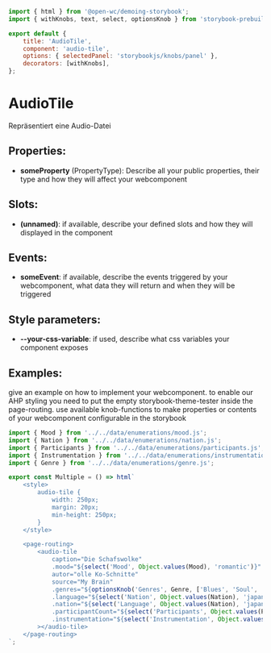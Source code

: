 ```js script
import { html } from '@open-wc/demoing-storybook';
import { withKnobs, text, select, optionsKnob } from 'storybook-prebuilt/addon-knobs';

export default {
    title: 'AudioTile',
    component: 'audio-tile',
    options: { selectedPanel: 'storybookjs/knobs/panel' },
    decorators: [withKnobs],
};
```

# AudioTile

Repräsentiert eine Audio-Datei

## Properties:

-   **someProperty** (PropertyType): Describe all your public properties, their type and how they will affect your webcomponent

## Slots:

-   **(unnamed)**: if available, describe your defined slots and how they will displayed in the component

## Events:

-   **someEvent**: if available, describe the events triggered by your webcomponent, what data they will return and when they will be triggered

## Style parameters:

-   **--your-css-variable**: if used, describe what css variables your component exposes

## Examples:

give an example on how to implement your webcomponent. to enable our AHP styling you need to put the empty storybook-theme-tester inside the page-routing.
use available knob-functions to make properties or contents of your webcomponent configurable in the storybook

```js preview-story
import { Mood } from '../../data/enumerations/mood.js';
import { Nation } from '../../data/enumerations/nation.js';
import { Participants } from '../../data/enumerations/participants.js';
import { Instrumentation } from '../../data/enumerations/instrumentation.js';
import { Genre } from '../../data/enumerations/genre.js';

export const Multiple = () => html`
    <style>
        audio-tile {
            width: 250px;
            margin: 20px;
            min-height: 250px;
        }
    </style>

    <page-routing>
        <audio-tile
            caption="Die Schafswolke"
            .mood="${select('Mood', Object.values(Mood), 'romantic')}"
            autor="olle Ko-Schnitte"
            source="My Brain"
            .genres="${optionsKnob('Genres', Genre, ['Blues', 'Soul', 'Comedy', 'Rock', 'Pop'], { display: 'multi-select' })}"
            .language="${select('Nation', Object.values(Nation), 'japanese')}"
            .nation="${select('Language', Object.values(Nation), 'japanese')}"
            .participantCount="${select('Participants', Object.values(Participants), 'solo')}"
            .instrumentation="${select('Instrumentation', Object.values(Instrumentation), 'mixed')}"
        ></audio-tile>
    </page-routing>
`;
```
